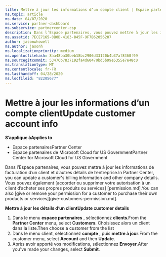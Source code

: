 ```yaml
---
title: Mettre à jour les informations d’un compte client | Espace partenaires
ms.topic: article
ms.date: 04/07/2020
ms.service: partner-dashboard
ms.subservice: partnercenter-csp
description: Dans l’Espace partenaires, vous pouvez mettre à jour les informations de facturation d’un client et d’autres détails de l’entreprise.
ms.assetid: 7ECE7165-0B0D-4183-845F-9F7B62056207
author: jasonwhowell
ms.author: jasonh
ms.localizationpriority: medium
ms.openlocfilehash: 8aa48ba30beb18bc2906d33120b4b37af8460f99
ms.sourcegitcommit: 53476b7837192fa4d60470bd5b99e5355e7e48c0
ms.translationtype: MT
ms.contentlocale: fr-FR
ms.lasthandoff: 04/28/2020
ms.locfileid: "82205677"
---
```

# <a name="update-customer-account-info"></a><span data-ttu-id="bada1-103">Mettre à jour les informations d’un compte client</span><span class="sxs-lookup"><span data-stu-id="bada1-103">Update customer account info</span></span>

<span data-ttu-id="bada1-104">**S’applique à**</span><span class="sxs-lookup"><span data-stu-id="bada1-104">**Applies to**</span></span>

-  <span data-ttu-id="bada1-105">Espace partenaires</span><span class="sxs-lookup"><span data-stu-id="bada1-105">Partner Center</span></span>
-  <span data-ttu-id="bada1-106">Espace partenaires de Microsoft Cloud for US Government</span><span class="sxs-lookup"><span data-stu-id="bada1-106">Partner Center for Microsoft Cloud for US Government</span></span>


<span data-ttu-id="bada1-107">Dans l’Espace partenaires, vous pouvez mettre à jour les informations de facturation d’un client et d’autres détails de l’entreprise.</span><span class="sxs-lookup"><span data-stu-id="bada1-107">In Partner Center, you can update a customer's billing information and other company details.</span></span> <span data-ttu-id="bada1-108">Vous pouvez également [accorder ou supprimer votre autorisation à un client d’acheter ses propres produits ou services] [permission.md].</span><span class="sxs-lookup"><span data-stu-id="bada1-108">You can also [give or remove your permission for a customer to purchase their own products or services][give-customers-permission.md].</span></span>

<span data-ttu-id="bada1-109">**Mettre à jour les détails d’un client**</span><span class="sxs-lookup"><span data-stu-id="bada1-109">**Update customer details**</span></span>

1.  <span data-ttu-id="bada1-110">Dans le menu **espace partenaires** , sélectionnez **clients**.</span><span class="sxs-lookup"><span data-stu-id="bada1-110">From the **Partner Center** menu, select **Customers**.</span></span> <span data-ttu-id="bada1-111">Choisissez alors un client dans la liste.</span><span class="sxs-lookup"><span data-stu-id="bada1-111">Then choose a customer from the list</span></span>
2.  <span data-ttu-id="bada1-112">Dans le menu client, sélectionnez **compte** , puis **mettre à jour**.</span><span class="sxs-lookup"><span data-stu-id="bada1-112">From the customer menu, select **Account** and then **Update**.</span></span>
3.  <span data-ttu-id="bada1-113">Après avoir apporté vos modifications, sélectionnez **Envoyer**.</span><span class="sxs-lookup"><span data-stu-id="bada1-113">After you've made your changes, select **Submit**.</span></span>